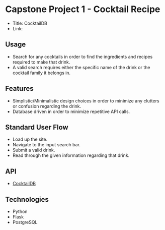 # Capstone Project 1 - Cocktail Recipe

- Title: CocktailDB
- Link:

## Usage

- Search for any cocktails in order to find the ingredients and recipes required to make that drink.
- A valid search requires either the specific name of the drink or the cocktail family it belongs in.

## Features

- Simplistic/Minimalistic design choices in order to minimize any clutters or confusion regarding the drink.
- Database driven in order to minimize repetitive API calls.

## Standard User Flow

- Load up the site.
- Navigate to the input search bar.
- Submit a valid drink.
- Read through the given information regarding that drink.

## API

- [CocktailDB](https://www.thecocktaildb.com/)

## Technologies

- Python
- Flask
- PostgreSQL
